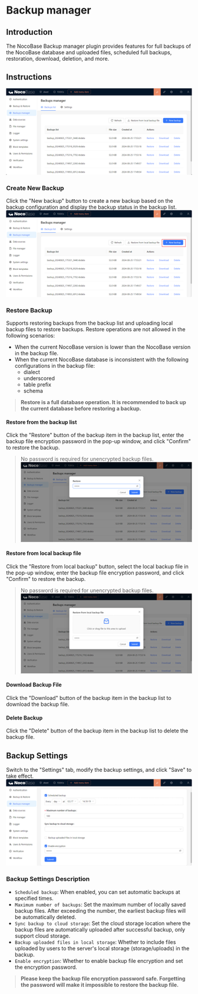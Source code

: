 # Backup manager

<PluginInfo commercial="true" name="backups"></PluginInfo>

## Introduction
The NocoBase Backup manager plugin provides features for full backups of the NocoBase database and uploaded files, scheduled full backups, restoration, download, deletion, and more.

<CommercialInstallation></CommercialInstallation>

## Instructions
![Main Interface](./static/main-screen.png)

### Create New Backup

Click the "New backup" button to create a new backup based on the backup configuration and display the backup status in the backup list.
![Create New Backup](./static/new-backup.png)

### Restore Backup
Supports restoring backups from the backup list and uploading local backup files to restore backups.
Restore operations are not allowed in the following scenarios:
- When the current NocoBase version is lower than the NocoBase version in the backup file.
- When the current NocoBase database is inconsistent with the following configurations in the backup file:
  - dialect
  - underscored
  - table prefix
  - schema

> **Restore is a full database operation. It is recommended to back up the current database before restoring a backup.**

#### Restore from the backup list
Click the "Restore" button of the backup item in the backup list, enter the backup file encryption password in the pop-up window, and click "Confirm" to restore the backup.
> No password is required for unencrypted backup files.
![Restore Backup](./static/restore-backup.png)

#### Restore from local backup file
Click the "Restore from local backup" button, select the local backup file in the pop-up window, enter the backup file encryption password, and click "Confirm" to restore the backup.
> No password is required for unencrypted backup files.
![Restore from Local Backup](./static/restore-from-local.png)

#### Download Backup File
Click the "Download" button of the backup item in the backup list to download the backup file.

#### Delete Backup
Click the "Delete" button of the backup item in the backup list to delete the backup file.

## Backup Settings
Switch to the "Settings" tab, modify the backup settings, and click "Save" to take effect.
![Backup Settings](./static/backup-settings.png)

### Backup Settings Description
- `Scheduled backup`: When enabled, you can set automatic backups at specified times.
- `Maximum number of backups`: Set the maximum number of locally saved backup files. After exceeding the number, the earliest backup files will be automatically deleted.
- `Sync backup to cloud storage`: Set the cloud storage location where the backup files are automatically uploaded after successful backup, only support cloud storage.
- `Backup uploaded files in local storage`: Whether to include files uploaded by users to the server's local storage (storage/uploads) in the backup.
- `Enable encryption`: Whether to enable backup file encryption and set the encryption password.

> **Please keep the backup file encryption password safe. Forgetting the password will make it impossible to restore the backup file.**
